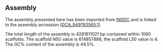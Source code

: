 **Assembly**
--------

The assembly presented here has been imported from [INSDC](http://www.insdc.org) and is linked to the assembly accession [[GCA\_949783565.1](http://www.ebi.ac.uk/ena/data/view/GCA_949783565.1)].

The total length of the assembly is 4281611021 bp contained within 1060 scaffolds.
The scaffold N50 value is 614857888, the scaffold L50 value is 4.
The GC% content of the assembly is 44.5%.
